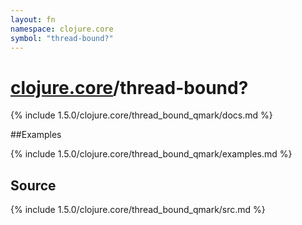 ```yaml
---
layout: fn
namespace: clojure.core
symbol: "thread-bound?"
---
```


# [clojure.core](../)/thread-bound?

{% include 1.5.0/clojure.core/thread_bound_qmark/docs.md %}

##Examples

{% include 1.5.0/clojure.core/thread_bound_qmark/examples.md %}
## Source
{% include 1.5.0/clojure.core/thread_bound_qmark/src.md %}

